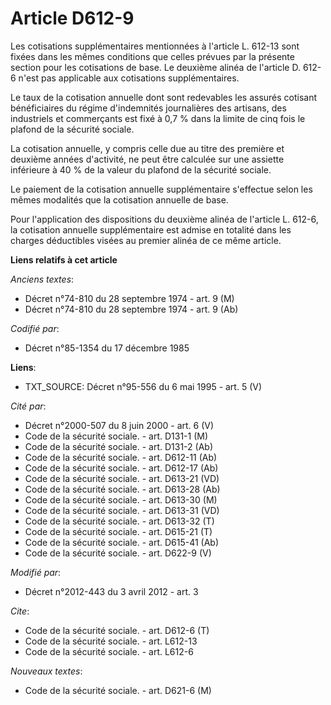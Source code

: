 # Article D612-9

Les cotisations supplémentaires mentionnées à l'article L. 612-13 sont fixées dans les mêmes conditions que celles prévues
par la présente section pour les cotisations de base. Le deuxième alinéa de l'article D. 612-6 n'est pas applicable aux
cotisations supplémentaires. 

Le taux de la cotisation annuelle dont sont redevables les assurés cotisant bénéficiaires du régime d'indemnités journalières
des artisans, des industriels et commerçants est fixé à 0,7 % dans la limite de cinq fois le plafond de la sécurité sociale. 

La cotisation annuelle, y compris celle due au titre des première et deuxième années d'activité, ne peut être calculée sur
une assiette inférieure à 40 % de la valeur du plafond de la sécurité sociale. 

Le paiement de la cotisation annuelle supplémentaire s'effectue selon les mêmes modalités que la cotisation annuelle de
base. 

Pour l'application des dispositions du deuxième alinéa de l'article L. 612-6, la cotisation annuelle supplémentaire est
admise en totalité dans les charges déductibles visées au premier alinéa de ce même article.

**Liens relatifs à cet article**

_Anciens textes_:

  - Décret n°74-810 du 28 septembre 1974 - art. 9 (M)
  - Décret n°74-810 du 28 septembre 1974 - art. 9 (Ab)

_Codifié par_:

  - Décret n°85-1354 du 17 décembre 1985

**Liens**:

  - TXT_SOURCE: Décret n°95-556 du 6 mai 1995 - art. 5 (V)

_Cité par_:

  - Décret n°2000-507 du 8 juin 2000 - art. 6 (V)
  - Code de la sécurité sociale. - art. D131-1 (M)
  - Code de la sécurité sociale. - art. D131-2 (Ab)
  - Code de la sécurité sociale. - art. D612-11 (Ab)
  - Code de la sécurité sociale. - art. D612-17 (Ab)
  - Code de la sécurité sociale. - art. D613-21 (VD)
  - Code de la sécurité sociale. - art. D613-28 (Ab)
  - Code de la sécurité sociale. - art. D613-30 (M)
  - Code de la sécurité sociale. - art. D613-31 (VD)
  - Code de la sécurité sociale. - art. D613-32 (T)
  - Code de la sécurité sociale. - art. D615-21 (T)
  - Code de la sécurité sociale. - art. D615-41 (Ab)
  - Code de la sécurité sociale. - art. D622-9 (V)

_Modifié par_:

  - Décret n°2012-443 du 3 avril 2012 - art. 3

_Cite_:

  - Code de la sécurité sociale. - art. D612-6 (T)
  - Code de la sécurité sociale. - art. L612-13
  - Code de la sécurité sociale. - art. L612-6

_Nouveaux textes_:

  - Code de la sécurité sociale. - art. D621-6 (M)

